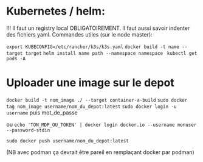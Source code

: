 # Kubernetes / helm:
!!! Il faut un registry local OBLIGATOIREMENT.
Il faut aussi savoir indenter des fichiers yaml.
Commandes utiles (sur le node master):

`export KUBECONFIG=/etc/rancher/k3s/k3s.yaml`
`docker build -t name --target target`
`helm install name path --namespace namespace `
`kubectl get pods -A`

# Uploader une image sur le depot
`docker build -t nom_image ./ --target container-a-build`
`sudo docker tag nom_image username/nom_du_depot:latest`
`sudo docker login -u username`
puis mot_de_passe

ou `echo 'TON_MDP_OU_TOKEN' | docker login docker.io --username monuser --password-stdin`

`sudo docker push username/nom_du_depot:latest`

(NB avec podman ça devrait être pareil en remplaçant docker par podman)

